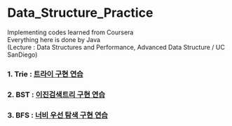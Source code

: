 # Data_Structure_Practice
Implementing codes learned from Coursera   
Everything here is done by Java   
(Lecture : Data Structures and Performance, Advanced Data Structure / UC SanDiego)     
### 1. Trie : [트라이 구현 연습](https://github.com/junu0516/Data_Structure/tree/main/Trie)   
### 2. BST : [이진검색트리 구현 연습](https://github.com/junu0516/-Coursera-Data_Structure/tree/main/BinarySearchTree)   
### 3. BFS : [너비 우선 탐색 구현 연습](https://github.com/junu0516/-Coursera-Data_Structure/blob/main/BreadthFirstSearch/Structure.java)   



